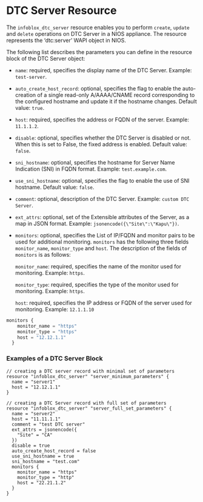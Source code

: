 # DTC Server Resource

The `infoblox_dtc_server` resource enables you to perform `create`, `update` and `delete` operations on DTC Server in a NIOS appliance.
The resource represents the ‘dtc:server’ WAPI object in NIOS.

The following list describes the parameters you can define in the resource block of the DTC Server object:

* `name`: required, specifies the display name of the DTC Server. Example: `test-server`.
* `auto_create_host_record`: optional, specifies the flag to enable the auto-creation of a single read-only A/AAAA/CNAME record corresponding to the configured hostname and update it if the hostname changes. Default value: `true`.
* `host`: required, specifies the address or FQDN of the server. Example: `11.1.1.2`.
* `disable`: optional, specifies whether the DTC Server is disabled or not. When this is set to False, the fixed address is enabled. Default value: `false`.
* `sni_hostname`: optional, specifies the hostname for Server Name Indication (SNI) in FQDN format. Example: `test.example.com`.
* `use_sni_hostname`: optional, specifies the flag to enable the use of SNI hostname. Default value: `false`.
* `comment`: optional, description of the DTC Server. Example: `custom DTC Server`.
* `ext_attrs`: optional, set of the Extensible attributes of the Server, as a map in JSON format. Example: `jsonencode({\"Site\":\"Kapu\"})`.
* `monitors`: optional, specifies the List of IP/FQDN and monitor pairs to be used for additional monitoring. `monitors` has the following three fields `monitor_name`, `monitor_type` and `host`. The description of the fields of `monitors` is as follows:

  `monitor_name`: required, specifies the name of the monitor used for monitoring. Example: `https`.
  
  `monitor_type`: required, specifies the type of the monitor used for monitoring. Example: `https`.
  
  `host`: required, specifies the IP address or FQDN of the server used for monitoring. Example: `12.1.1.10`
```terraform
monitors {
    monitor_name = "https"
    monitor_type = "https"
    host = "12.12.1.1"
  }
```

### Examples of a DTC Server Block

```hcl
// creating a DTC server record with minimal set of parameters
resource "infoblox_dtc_server" "server_minimum_parameters" {
  name = "server1"
  host = "12.12.1.1"
}

// creating a DTC Server record with full set of parameters
resource "infoblox_dtc_server" "server_full_set_parameters" {
  name = "server2"
  host = "11.11.1.1"
  comment = "test DTC server"
  ext_attrs = jsonencode({
    "Site" = "CA"
  })
  disable = true
  auto_create_host_record = false
  use_sni_hostname = true
  sni_hostname = "test.com"
  monitors {
    monitor_name = "https"
    monitor_type = "http"
    host = "22.21.1.2"
  }
}
```

